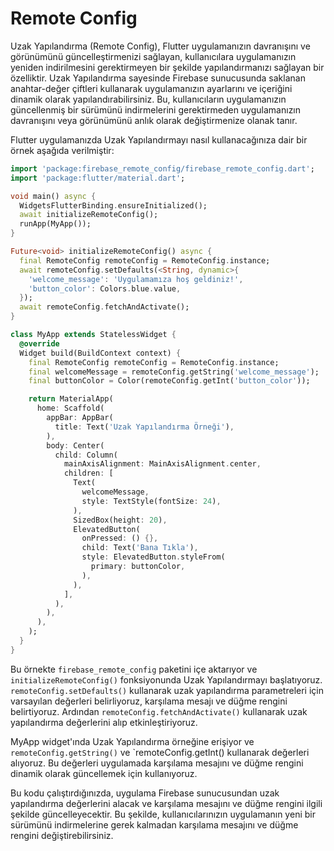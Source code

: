 # Remote Config
Uzak Yapılandırma (Remote Config), Flutter uygulamanızın davranışını ve görünümünü güncelleştirmenizi sağlayan, kullanıcılara uygulamanızın yeniden indirilmesini gerektirmeyen bir şekilde yapılandırmanızı sağlayan bir özelliktir. Uzak Yapılandırma sayesinde Firebase sunucusunda saklanan anahtar-değer çiftleri kullanarak uygulamanızın ayarlarını ve içeriğini dinamik olarak yapılandırabilirsiniz. Bu, kullanıcıların uygulamanızın güncellenmiş bir sürümünü indirmelerini gerektirmeden uygulamanızın davranışını veya görünümünü anlık olarak değiştirmenize olanak tanır.

Flutter uygulamanızda Uzak Yapılandırmayı nasıl kullanacağınıza dair bir örnek aşağıda verilmiştir:
```dart
import 'package:firebase_remote_config/firebase_remote_config.dart';
import 'package:flutter/material.dart';

void main() async {
  WidgetsFlutterBinding.ensureInitialized();
  await initializeRemoteConfig();
  runApp(MyApp());
}

Future<void> initializeRemoteConfig() async {
  final RemoteConfig remoteConfig = RemoteConfig.instance;
  await remoteConfig.setDefaults(<String, dynamic>{
    'welcome_message': 'Uygulamamıza hoş geldiniz!',
    'button_color': Colors.blue.value,
  });
  await remoteConfig.fetchAndActivate();
}

class MyApp extends StatelessWidget {
  @override
  Widget build(BuildContext context) {
    final RemoteConfig remoteConfig = RemoteConfig.instance;
    final welcomeMessage = remoteConfig.getString('welcome_message');
    final buttonColor = Color(remoteConfig.getInt('button_color'));

    return MaterialApp(
      home: Scaffold(
        appBar: AppBar(
          title: Text('Uzak Yapılandırma Örneği'),
        ),
        body: Center(
          child: Column(
            mainAxisAlignment: MainAxisAlignment.center,
            children: [
              Text(
                welcomeMessage,
                style: TextStyle(fontSize: 24),
              ),
              SizedBox(height: 20),
              ElevatedButton(
                onPressed: () {},
                child: Text('Bana Tıkla'),
                style: ElevatedButton.styleFrom(
                  primary: buttonColor,
                ),
              ),
            ],
          ),
        ),
      ),
    );
  }
}
```
Bu örnekte `firebase_remote_config` paketini içe aktarıyor ve `initializeRemoteConfig()` fonksiyonunda Uzak Yapılandırmayı başlatıyoruz. `remoteConfig.setDefaults()` kullanarak uzak yapılandırma parametreleri için varsayılan değerleri belirliyoruz, karşılama mesajı ve düğme rengini belirtiyoruz. Ardından `remoteConfig.fetchAndActivate()` kullanarak uzak yapılandırma değerlerini alıp etkinleştiriyoruz.

MyApp widget'ında Uzak Yapılandırma örneğine erişiyor ve `remoteConfig.getString()` ve `remoteConfig.getInt() kullanarak değerleri alıyoruz. Bu değerleri uygulamada karşılama mesajını ve düğme rengini dinamik olarak güncellemek için kullanıyoruz.

Bu kodu çalıştırdığınızda, uygulama Firebase sunucusundan uzak yapılandırma değerlerini alacak ve karşılama mesajını ve düğme rengini ilgili şekilde güncelleyecektir. Bu şekilde, kullanıcılarınızın uygulamanın yeni bir sürümünü indirmelerine gerek kalmadan karşılama mesajını ve düğme rengini değiştirebilirsiniz.
